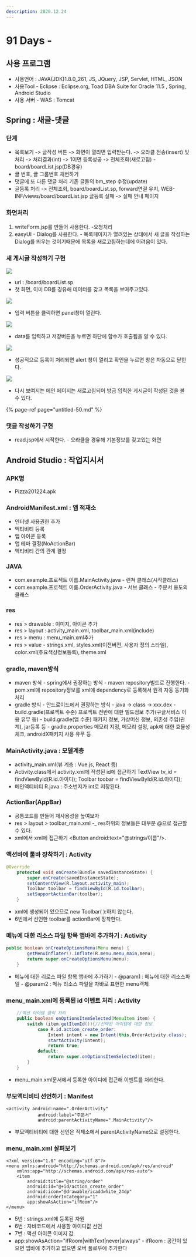```yaml
---
description: 2020.12.24
---
```


# 91 Days -

## 사용 프로그램

* 사용언어 : JAVA\(JDK\)1.8.0\_261, JS, JQuery, JSP, Servlet, HTML, JSON
* 사용Tool  - Eclipse : Eclipse.org, Toad DBA Suite for Oracle 11.5 , Spring, Android Studio
* 사용 서버 - WAS : Tomcat

## Spring : 새글-댓글

### 단계

* 목록보기 -&gt; 글작성 버튼 -&gt; 화면이 열리면 입력받는다. -&gt; 오라클 전송\(insert\) 및 처리 -&gt; 처리결과\(int\) -&gt; 1이면 등록성공 -&gt; 전체조회\(새로고침\) - board/boardList.jsp\(DB경유\)
* 글 번호, 글 그룹번호 채번하기
* 댓글에 또 다른 댓글 처리 기존 글들의 bm\_step 수정\(update\)
* 글등록 처리 -&gt; 전체조회, board/boardList.sp, forward연결 유지,  WEB-INF/views/board/boardList.jsp 글등록 실패 -&gt; 실패 안내 페이지

### 화면처리

1. writeForm.jsp를 만들어 사용한다. -요청처리
2. easyUI - Dialog를 사용한다. - 목록페이지가 열려있는 상태에서 새 글을 작성하는 Dialog를 띄우는 것이기때문에 목록을 새로고침하는데에 어려움이 있다.

### 새 게시글 작성하기 구현 

![](../../../.gitbook/assets/1%20%28100%29.png)

* url : /board/boardList.sp
* 첫 화면, 이미 DB를 경유해 데이터를 갖고 목록을 보여주고있다.

![](../../../.gitbook/assets/2%20%2876%29.png)

* 입력 버튼을 클릭하면 panel창이 열린다.

![](../../../.gitbook/assets/3%20%2857%29.png)

* data를 입력하고 저장버튼을 누르면 하단에 함수가 호출됨을 알 수 있다.

![](../../../.gitbook/assets/4%20%2840%29.png)

* 성공적으로 등록이 처리되면 alert 창이 열리고 확인을 누르면 창은 자동으로 닫힌다.

![](../../../.gitbook/assets/5%20%2829%29.png)

* 다시 보여지는 메인 페이지는 새로고침되어 방금 입력한 게시글이 작성된 것을 볼 수 있다.

{% page-ref page="untitled-50.md" %}

### 댓글 작성하기 구현

* read.jsp에서 시작한다. - 오라클을 경유해 기본정보를 갖고있는 화면

## Android Studio : 작업지시서

### APK명

* Pizza201224.apk

### AndroidManifest.xml : 앱 적재소

* 인터넷 사용권한 추가
* 액티비티 등록
* 앱 아이콘 등록
* 앱 테마 결정\(NoActionBar\)
* 액티비티 간의 관계 결정

### JAVA

* com.example.프로젝트 이름.MainActivity.java - 런쳐 클래스\(시작클래스\)
* com.example.프로젝트 이름.OrderActivity.java - 서브 클래스 - 주문서 용도의 클래스

### res

* res &gt; drawable : 이미지, 아이콘 추가
* res &gt; layout : activity\_main.xml, toolbar\_main.xml\(include\)
* res &gt; menu : menu\_main.xml추가
* res &gt; value  - strings.xml, styles.xml\(이전버전, 사용자 정의 스타일\), color.xml\(주요색상정보등록\), theme.xml

### gradle, maven방식

* maven 방식 - spring에서 권장하는 방식 - maven repository빌드로 진행한다. - pom.xml에 repository정보를 xml에 dependency로 등록해서 원격 자동 동기화 처리
* gradle 방식 - 안드로이드에서 권장하는 방식 - java -&gt; class -&gt; xxx.dex - build.gradle\(프로젝트 수준\)   프로젝트 전반에 대한 빌드정보 추가\(구글서비스 이용 유무 등\) - build.gradle\(앱 수준\)   패키지 정보, 가상머신 정보, 의존성 주입\(관계\), jar등록 등 - gradle.properties   메모리 지정, 메모리 설정, apk에 대한 효율성 체크, androidX패키지 사용 유무 등

### MainActivity.java : 모델계층

* activity\_main.xml\(뷰 계층 : Vue.js, React 등\)
* Activity.class에서 activity.xml에 작성된 id에 접근하기 TextView tv\_id = findViewById\(R.id.아이디\); Toolbar toobar = findViewById\(R.id.아이디\);
* 메인액티비티 R.java : 주소번지가 int로 저장된다.

### ActionBar\(AppBar\)

* 공통코드를 만들어 재사용성을 높여보자
* res &gt; layout &gt; toolbar_main.xml -_ res하위의 정보들은 대부분 @으로 접근할 수 있다.
* xml에서 xml에 접근하기  &lt;Button android:text="@strings/이름"/&gt;.

### 액션바에 툴바 장착하기 : Activity

```java
@Override
    protected void onCreate(Bundle savedInstanceState) {
        super.onCreate(savedInstanceState);
        setContentView(R.layout.activity_main);
        Toolbar toolbar = findViewById(R.id.toolbar);
        setSupportActionBar(toolbar);
    }
```

* xml에 생성되어 있으므로 new Toolbar\( \):하지 않는다.
* 6번에서 선언한 toolbar를 actionBar에 장착한다.

### 메뉴에 대한 리소스 파일 항목 앱바에 추가하기 : Activity

```java
public boolean onCreateOptionsMenu(Menu menu) {
        getMenuInflater().inflate(R.menu.menu_main,menu);
        return super.onCreateOptionsMenu(menu);
    }
```

* 메뉴에 대한 리로스 파일 항목 앱바에 추가하기 - @param1 : 메뉴에 대한 리소스파일 - @param2 : 메뉴 리소스 파일을 자바로 표현한 menu객체

### menu\_main.xml에 등록된 id 이벤트 처리 : Activity

```java
    //액션 아이템 클릭 처리
    public boolean onOptionsItemSelected(MenuItem item) {
        switch (item.getItemId()){//선택된 아이템에 대한 정보
            case R.id.action_create_order:
                Intent intent = new Intent(this,OrderActivity.class);
                startActivity(intent);
                return true;
            default:
                return super.onOptionsItemSelected(item);
        }
    }
```

* menu\_main.xml문서에서 등록한 아이디에 접근해 이벤트를 처리한다.

### 부모액티비티 선언하기 : Manifest

```markup
<activity android:name=".OrderActivity"
            android:label="주문서"
            android:parentActivityName=".MainActivity"/>
```

* 부모액티비티에 대한 선언은 적제소에서 parentActivityName으로 설정한다.

### menu\_main.xml 살펴보기

```markup
<?xml version="1.0" encoding="utf-8"?>
<menu xmlns:android="http://schemas.android.com/apk/res/android"
    xmlns:app="http://schemas.android.com/apk/res-auto">
    <item
        android:title="@string/order"
        android:id="@+id/action_create_order"
        android:icon="@drawable/icaddwhite_24dp"
        android:orderInCategory="1"
        app:showAsAction="ifRoom"/>
</menu>
```

* 5번 : strings.xml에 등록된 자원
* 6번 : 자바코드에서 사용할 아이디값 선언
* 7번 : 액션 아이콘 이미지 값
* app:showAsAction="ifRoom\|withText\|never\|always" - ifRoom : 공간이 있으면 앱바에 추가하고 없으면 오버 플로우에 추가한다

